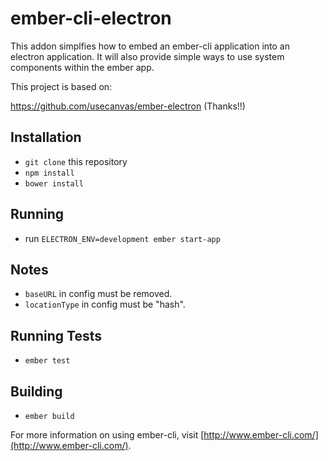 # ember-cli-electron

This addon simplfies how to embed an ember-cli application into an
electron application. It will also provide simple ways to use system
components within the ember app.

This project is based on:

https://github.com/usecanvas/ember-electron (Thanks!!)

## Installation

* `git clone` this repository
* `npm install`
* `bower install`

## Running

  * run `ELECTRON_ENV=development ember start-app`

## Notes

* `baseURL` in config must be removed.
* `locationType` in config must be "hash".

## Running Tests

* `ember test`

## Building

* `ember build`

For more information on using ember-cli, visit [http://www.ember-cli.com/](http://www.ember-cli.com/).
